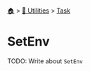 <!--startTocHeader-->
[🏠](../../README.md) > [🔧 Utilities](../README.md) > [Task](README.md)
# SetEnv
<!--endTocHeader-->

TODO: Write about `SetEnv`

<!--startTocSubTopic-->
<!--endTocSubTopic-->